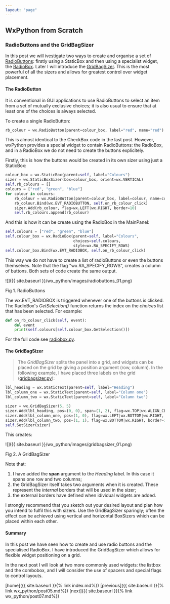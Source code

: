 ```yaml
---
layout: "page"
---
```

## WxPython from Scratch
### RadioButtons and the GridBagSizer

In this post we will ivestigate two ways to create and organise a set of
[RadioButtons](https://wxpython.org/Phoenix/docs/html/wx.RadioButton.html):
firstly using a StaticBox and then using a specialist widget, the
[RadioBox](ps://wxpython.org/Phoenix/docs/html/wx.RadioBox.html). Later
I will introduce the
[GridBagSizer](https://wxpython.org/Phoenix/docs/html/wx.GridBagSizer.html).
This is the most powerful of all the sizers and allows for greatest
control over widget placement.

#### The RadioButton

It is conventional in GUI applications to use RadioButtons to select an
item from a set of mutually exclusive choices; it is also usual to
ensure that at least one of the choices is always selected.

To create a single RadioButton:

``` python
rb_colour = wx.RadioButton(parent=colour_box, label="red", name="red")
```

This is almost identical to the CheckBox code in the last post. However,
wxPython provides a special widget to contain RadioButtons: the
RadioBox, and in a RadioBox we do not need to create the buttons
explicitely.

Firstly, this is how the buttons would be created in its own sizer using
just a StaticBox:

``` python
colour_box = wx.StaticBox(parent=self, label="Colours")
sizer = wx.StaticBoxSizer(box=colour_box, orient=wx.VERTICAL)
self.rb_colours = []
colours = ["red", "green", "blue"]
for colour in colours:
    rb_colour = wx.RadioButton(parent=colour_box, label=colour, name=colour)
    rb_colour.Bind(wx.EVT_RADIOBUTTON, self.on_rb_colour_click)
    sizer.Add(rb_colour, flag=wx.LEFT|wx.RIGHT, border=10)
    self.rb_colours.append(rb_colour)
```

And this is how it can be create using the RadioBox in the MainPanel:

``` python
self.colours = ["red", "green", "blue"]
self.colour_box = wx.RadioBox(parent=self, label="Colours",
                              choices=self.colours,
                              style=wx.RA_SPECIFY_ROWS)
self.colour_box.Bind(wx.EVT_RADIOBOX, self.on_rb_colour_click)
```

This way we do not have to create a list of radioButtons or even the
buttons themselves. Note that the flag "wx.RA\_SPECIFY\_ROWS", creates a
column of buttons. Both sets of code create the same output.

![]({{ site.baseurl }}/wx_python/images/radiobuttons_01.png)

Fig 1. RadioButtons

The wx.EVT\_RADIOBOX is triggered whenever one of the buttons is
clicked. The RadioBox's *GetSelection()* function returns the index on
the *choices* list that has been selected. For example:

``` python
def on_rb_colour_click(self, event):
    del event
    print(self.colours[self.colour_box.GetSelection()])
```

For the full code see [radiobox.py](snippets/radiobox.py).

#### The GridBagSizer

> The *GridBagSizer* splits the panel into a grid, and widgets can be
> placed on the grid by giving a position argument (row, column). In the
> following example, I have placed three labels on the grid
> ([gridbagsizer.py](snippets/gridbagsizer.py)):

``` python
lbl_heading = wx.StaticText(parent=self, label="Heading")
lbl_column_one = wx.StaticText(parent=self, label="Column one")
lbl_column_two = wx.StaticText(parent=self, label="Column two")

sizer = wx.GridBagSizer(5, 5)
sizer.Add(lbl_heading, pos=(0, 0), span=(1, 2), flag=wx.TOP|wx.ALIGN_CENTER, border=10)
sizer.Add(lbl_column_one, pos=(1, 0), flag=wx.LEFT|wx.BOTTOM|wx.RIGHT, border=10)
sizer.Add(lbl_column_two, pos=(1, 1), flag=wx.BOTTOM|wx.RIGHT, border=10)
self.SetSizer(sizer)
```

This creates:

![]({{ site.baseurl }}/wx_python/images/gridbagsizer_01.png)

Fig 2. A GridBagSizer

Note that:

1.  I have added the **span** argument to the *Heading* label. In this
    case it spans one row and two columns;
2.  the GridBagSizer itself takes two arguments when it is created.
    These represent the *internal* borders that will be used in the
    sizer;
3.  the external borders have defined when idividual widgets are added.

I strongly recommend that you sketch out your desired layout and plan
how you intend to fulfil this with sizers. Use the GridBagSizer
sparingly; often the effect can be achieved using vertical and
horizontal BoxSizers which can be placed within each other.

#### Summary

In this post we have seen how to create and use radio buttons and the
specialised RadioBox. I have introduced the GridBagSizer which allows
for flexible widget positioning on a grid.

In the next post I will look at two more commonly used widgets: the
listbox and the combobox, and I will consider the use of spacers and
special flags to control layouts.

[home]({{ site.baseurl }}{% link index.md%}) [previous]({{ site.baseurl }}{% link wx_python/post05.md%}) [next]({{ site.baseurl }}{% link wx_python/post07.md%})
